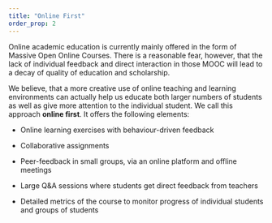 ```yaml
---
title: "Online First"
order_prop: 2
---
```


Online academic education is currently mainly offered in the form of Massive Open Online Courses. There is a reasonable fear, however, that the lack of individual feedback and direct interaction in those MOOC will lead to a decay of quality of education and scholarship.

We believe, that a more creative use of online teaching and learning environments can actually help us educate both larger numbers of students as well as give more attention to the individual student. We call this approach **online first**. It offers the following elements:

+ Online learning exercises with behaviour-driven feedback

+ Collaborative assignments 

+ Peer-feedback in small groups, via an online platform and offline meetings 

+ Large Q&A sessions where students get direct feedback from teachers 

+ Detailed metrics of the course to monitor progress of individual students and groups of students 
